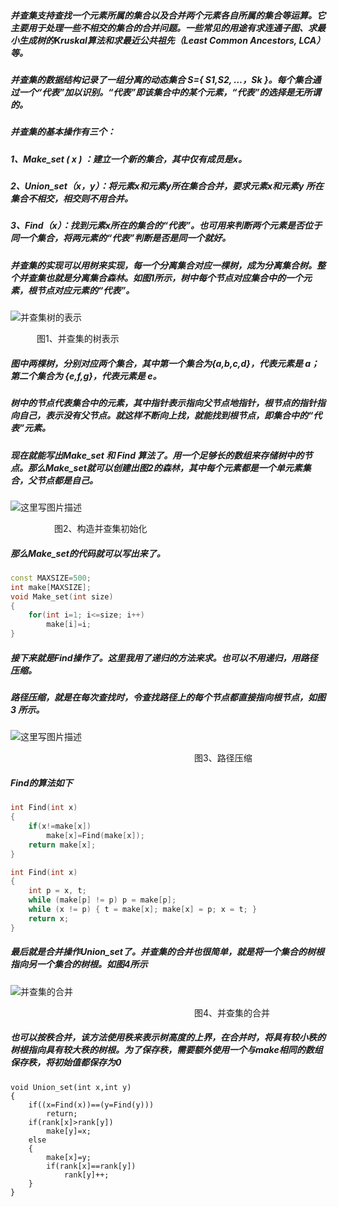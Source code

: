 ##### 并查集支持查找一个元素所属的集合以及合并两个元素各自所属的集合等运算。它主要用于处理一些不相交的集合的合并问题。一些常见的用途有求连通子图、求最小生成树的Kruskal算法和求最近公共祖先（Least Common Ancestors, LCA）等。

##### 并查集的数据结构记录了一组分离的动态集合 S={ S1,S2, …，Sk }。每个集合通过一个“代表”加以识别。“代表”即该集合中的某个元素，“代表”的选择是无所谓的。

##### 并查集的基本操作有三个：

##### 1、Make_set ( x ) ：建立一个新的集合，其中仅有成员是x。
##### 2、Union_set（x，y）：将元素x和元素y所在集合合并，要求元素x和元素y 所在集合不相交，相交则不用合并。
##### 3、Find（x）：找到元素x所在的集合的“代表”。也可用来判断两个元素是否位于同一个集合，将两元素的“代表”判断是否是同一个就好。

##### 并查集的实现可以用树来实现，每一个分离集合对应一棵树，成为**分离集合树**。整个并查集也就是**分离集合森林**。如图1所示，树中每个节点对应集合中的一个元素，根节点对应元素的“代表”。


 ![并查集树的表示](http://img.blog.csdn.net/20170717144703670?watermark/2/text/aHR0cDovL2Jsb2cuY3Nkbi5uZXQvcXFfMzc0MTIyMjk=/font/5a6L5L2T/fontsize/400/fill/I0JBQkFCMA==/dissolve/70/gravity/SouthEast)
 
 

   &emsp;&emsp;&emsp;图1、并查集的树表示

##### 图中两棵树，分别对应两个集合，其中第一个集合为{a,b,c,d}，代表元素是 a；第二个集合为 {e,f,g}，代表元素是 e。

##### 树中的节点代表集合中的元素，其中指针表示指向父节点地指针，根节点的指针指向自己，表示没有父节点。就这样不断向上找，就能找到根节点，即集合中的“代表”元素。

##### 现在就能写出Make_set 和 Find 算法了。用一个足够长的数组来存储树中的节点。那么Make_set就可以创建出图2的森林，其中每个元素都是一个单元素集合，父节点都是自己。


![这里写图片描述](http://img.blog.csdn.net/20170717150619919?watermark/2/text/aHR0cDovL2Jsb2cuY3Nkbi5uZXQvcXFfMzc0MTIyMjk=/font/5a6L5L2T/fontsize/400/fill/I0JBQkFCMA==/dissolve/70/gravity/SouthEast)


&emsp;&emsp;&emsp;&emsp;&emsp;图2、构造并查集初始化

##### 那么Make_set的代码就可以写出来了。

```cpp
const MAXSIZE=500;
int make[MAXSIZE];
void Make_set(int size)
{
    for(int i=1; i<=size; i++)
        make[i]=i;
}
```

##### 接下来就是Find操作了。这里我用了递归的方法来求。也可以不用递归，用路径压缩。
##### 路径压缩，就是在每次查找时，令查找路径上的每个节点都直接指向根节点，如图 3 所示。

![这里写图片描述](http://img.blog.csdn.net/20170717151357014?watermark/2/text/aHR0cDovL2Jsb2cuY3Nkbi5uZXQvcXFfMzc0MTIyMjk=/font/5a6L5L2T/fontsize/400/fill/I0JBQkFCMA==/dissolve/70/gravity/SouthEast)



&emsp;&emsp;&emsp;&emsp;&emsp;&emsp;&emsp;&emsp;&emsp;&emsp;&emsp;&emsp;&emsp;&emsp;&emsp;&emsp;&emsp;&emsp;&emsp;&emsp;&emsp;图3、路径压缩

##### Find的算法如下
```cpp
int Find(int x)
{
    if(x!=make[x])
        make[x]=Find(make[x]);
    return make[x];
}

int Find(int x)
{
    int p = x, t;
    while (make[p] != p) p = make[p];
    while (x != p) { t = make[x]; make[x] = p; x = t; }
    return x;
}
```

##### 最后就是合并操作Union_set了。并查集的合并也很简单，就是将一个集合的树根指向另一个集合的树根。如图4所示


![并查集的合并](http://img.blog.csdn.net/20170718154142687?watermark/2/text/aHR0cDovL2Jsb2cuY3Nkbi5uZXQvcXFfMzc0MTIyMjk=/font/5a6L5L2T/fontsize/400/fill/I0JBQkFCMA==/dissolve/70/gravity/SouthEast)



&emsp;&emsp;&emsp;&emsp;&emsp;&emsp;&emsp;&emsp;&emsp;&emsp;&emsp;&emsp;&emsp;&emsp;&emsp;&emsp;&emsp;&emsp;&emsp;&emsp;&emsp;图4、并查集的合并

##### 也可以按秩合并，该方法使用秩来表示树高度的上界，在合并时，将具有较小秩的树根指向具有较大秩的树根。为了保存秩，需要额外使用一个与make相同的数组保存秩，将初始值都保存为0

```
void Union_set(int x,int y)
{
    if((x=Find(x))==(y=Find(y)))
        return;
    if(rank[x]>rank[y])
        make[y]=x;
    else
    {
        make[x]=y;
        if(rank[x]==rank[y])
            rank[y]++;
    }
}
```
